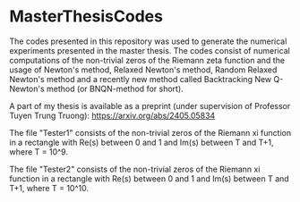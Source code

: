 # MasterThesisCodes
The codes presented in this repository was used to generate the numerical experiments presented in the master thesis. The codes consist of numerical computations of the non-trivial zeros of the Riemann zeta function and the usage of Newton's method, Relaxed Newton's method, Random Relaxed Newton's method and a recently new method called Backtracking New Q-Newton's method (or BNQN-method for short).

A part of my thesis is available as a preprint (under supervision of Professor Tuyen Trung Truong): https://arxiv.org/abs/2405.05834

The file "Tester1" consists of the non-trivial zeros of the Riemann xi function in a rectangle with Re(s) between 0 and 1 and Im(s) between T and T+1, where T = 10^9.

The file "Tester2" consists of the non-trivial zeros of the Riemann xi function in a rectangle with Re(s) between 0 and 1 and Im(s) between T and T+1, where T = 10^10.
